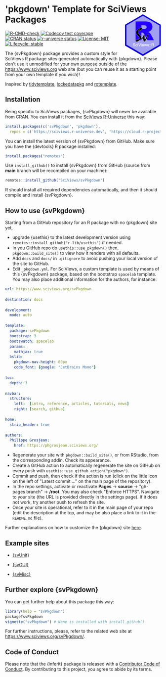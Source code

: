# 'pkgdown' Template for SciViews Packages <a href='https://www.sciviews.org/svPkgdown'><img src="man/figures/logo.png" align="right" height="134.5"/></a>

<!-- badges: start -->

[![R-CMD-check](https://github.com/SciViews/svPkgdown/actions/workflows/R-CMD-check.yaml/badge.svg)](https://github.com/SciViews/svPkgdown/actions/workflows/R-CMD-check.yaml) [![Codecov test coverage](https://codecov.io/gh/SciViews/svPkgdown/branch/main/graph/badge.svg)](https://codecov.io/gh/SciViews/svPkgdown?branch=main) [![CRAN status](https://www.r-pkg.org/badges/version/svPkgdown)](https://cran.r-project.org/package=svPkgdown) [![r-universe status](https://sciviews.r-universe.dev/badges/svPkgdown)](https://sciviews.r-universe.dev/svPkgdown) [![License: MIT](https://img.shields.io/badge/License-MIT-yellow.svg)](https://opensource.org/licenses/MIT) [![Lifecycle: stable](https://img.shields.io/badge/lifecycle-stable-brightgreen.svg)](https://www.tidyverse.org/lifecycle/#stable)

<!-- badges: end -->

The {svPkgdown} package provides a custom style for SciViews R package sites generated automatically with {pkgdown}. Please don't use it unmodified for your own purpose outside of the <https://www.sciviews.org> web site (but you can reuse it as a starting point from your own template if you wish)!

Inspired by [tidytemplate](https://github.com/tidyverse/tidytemplate/), [lockedatapkg](https://github.com/lockedatapublished/lockedatapkg) and [rotemplate](https://github.com/ropensci/rotemplate).


## Installation

Being specific to SciViews packages, {svPkgdown} will never be available from CRAN. You can install it from the [SciViews R-Universe](https://sciviews.r-universe.dev) this way:

``` r
install.packages(c('svPkgdown', 'pkgdown'),
  repos = c('https://sciviews.r-universe.dev', 'https://cloud.r-project.org'))
```

You can install the latest version of {svPkgdown} from GitHub. Make sure you have the {devtools} R package installed:

``` r
install.packages("remotes")
```

Use `install_github()` to install {svPkgdown} from GitHub (source from **main** branch will be recompiled on your machine):

``` r
remotes::install_github("SciViews/svPkgdown")
```

R should install all required dependencies automatically, and then it should compile and install {svPkgdown}.


## How to use {svPkgdown}

Starting from a GitHub repository for an R package with no {pkgdown} site yet,

-   upgrade {usethis} to the latest development version using `remotes::install_github("r-lib/usethis")` if needed.
-   In you GitHub repo do `usethis::use_pkgdown()` then, `pkgdown::build_site()` to view how it renders with all defaults.
-   Add `docs` and `docs/` in `.gitignore` to avoid pushing your local version of the site to GitHub.
-   Edit `_pkgdown.yml`. For SciViews, a custom template is used by means of this {svPkgdown} package, based on the bootstrap `spacelab` template. You may also place additional information for the authors, for instance:

``` yaml
url: https://www.sciviews.org/svPkgdown

destination: docs

development:
  mode: auto

template:
  package: svPkgdown
  bootstrap: 3
  bootswatch: spacelab
  params:
    mathjax: true
  bslib:
    pkgdown-nav-height: 80px
    code_font: {google: "JetBrains Mono"}

toc:
  depth: 3

navbar:
  structure:
    left:  [intro, reference, articles, tutorials, news]
    right: [search, github]

home:
  strip_header: true

authors:
  Philippe Grosjean:
    href: https://phgrosjean.sciviews.org/
```

-   Regenerate your site with `pkgdown::build_site()`, or from RStudio, from the corresponding addin. Check its appearance.
-   Create a GitHub action to automatically regenerate the site on GitHub on every push with `usethis::use_github_action("pkgdown")`.
-   Commit and push, then check if the action is run (click on the little icon on the left of "Latest commit ..." on the main page of the repository).
-   In the repo settings, activate or reactivate **Pages** -\> **source** -\> "gh-pages branch" -\> **/root**. You may also check "Enforce HTTPS". Navigate to your site (the URL is provided directly in the settings page). If it does not work, try another push to refresh the site.
-   Once your site is operational, refer to it in the main page of your repo (edit the description at the top, and may be also place a link to it in the `README.md` file).

Further explanations on how to customize the {pkgdown} site [here](https://github.com/tidyverse/tidytemplate).


## Example sites

-   [{svUnit}](https://www.SciViews.org/svUnit/)

-   [{svGUI}](https://www.SciViews.org/svGUI/)

-   [{svMisc}](https://www.SciViews.org/svMisc/)


## Further explore {svPkgdown}

You can get further help about this package this way:

``` r
library(help = "svPkgdown")
package?svPkgdown
vignette("svPkgdown") # None is installed with install_github()
```

For further instructions, please, refer to the related web site at <https://www.sciviews.org/svPkgdown/>.


## Code of Conduct

Please note that the {inferit} package is released with a [Contributor Code of Conduct](https://contributor-covenant.org/version/2/1/CODE_OF_CONDUCT.html). By contributing to this project, you agree to abide by its terms.
